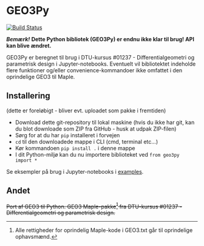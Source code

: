 GEO3Py
==================
[![Build Status](https://github.com/KaareZ/GEO3Py/actions/workflows/python-package.yml/badge.svg)](https://github.com/KaareZ/GEO3Py/actions)

***Bemærk!*** **Dette Python bibliotek (GEO3Py) er endnu ikke klar til brug! API kan blive ændret.**

GEO3Py er beregnet til brug i DTU-kursus #01237 - Differentialgeometri og parametrisk design i Jupyter-notebooks. Eventuelt vil bibliotektet indeholde flere funktioner og/eller convenience-kommandoer ikke omfattet i den oprindelige GEO3 til Maple.

## Installering

(dette er foreløbigt - bliver evt. uploadet som pakke i fremtiden)

- Download dette git-repository til lokal maskine (hvis du ikke har git, kan du blot downloade som ZIP fra GitHub - husk at udpak ZIP-filen)
- Sørg for at du har `pip` installeret i forvejen
- `cd` til den downloadede mappe i CLI (cmd, terminal etc...)
- Kør kommandoen `pip install .` i denne mappe
- I dit Python-miljø kan du nu importere biblioteket ved `from geo3py import *`

Se eksempler på brug i Jupyter-notebooks i [examples](./examples).

## Andet

~~Port af GEO3 til Python.
GEO3 Maple-pakke[^1] fra DTU-kursus #01237 - Differentialgeometri og parametrisk design.~~

[^1]: Alle rettigheder for oprindelig Maple-kode i GEO3.txt går til oprindelige ophavsmænd.
